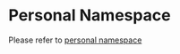 # Personal Namespace

Please refer to [personal namespace](https://geth.ethereum.org/docs/rpc/ns-personal)